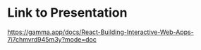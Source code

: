 # Link to Presentation

https://gamma.app/docs/React-Building-Interactive-Web-Apps-7i7chmvrd945m3y?mode=doc